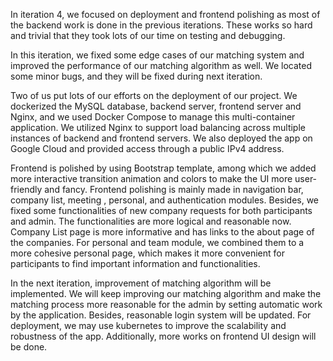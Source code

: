 In iteration 4, we focused on deployment and frontend polishing as most of the backend work is done in the previous iterations. These 
works so hard and trivial that they took lots of our time on testing and debugging.

In this iteration, we fixed some edge cases of our matching system and improved the performance of our matching algorithm as well. 
We located some minor bugs, and they will be fixed during next iteration. 

Two of us put lots of our efforts on the deployment of our project. We dockerized the MySQL database, backend server, frontend 
server and Nginx, and we used Docker Compose to manage this multi-container application.
We utilized Nginx to support load balancing across multiple instances of backend and frontend servers.
We also deployed the app on Google Cloud and provided access through a public IPv4 address.

Frontend is polished by using Bootstrap template, among which we added more interactive transition animation and colors 
to make the UI more user-friendly and fancy. Frontend polishing is mainly made in navigation bar, company list, meeting , 
personal, and authentication modules. Besides, we fixed some functionalities of new company requests for both participants 
and admin. The functionalities are more logical and reasonable now. Company List page is more informative and has links to 
the about page of the companies. For personal and team module, we combined them to a more cohesive personal page, which 
makes it more convenient for participants to find important information and functionalities.

In the next iteration, improvement of matching algorithm will be implemented. We will keep improving our matching algorithm
and make the matching process more reasonable for the admin by setting automatic work by the application. Besides, reasonable login system will be updated.
For deployment, we may use kubernetes to improve the scalability and robustness of the app. Additionally, more works on frontend UI design will be done.  